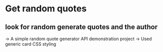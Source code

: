 # Get random quotes

## look for random generate quotes and the author

-> A simple random quote generator API demonstration project
-> Used generic card CSS styling
